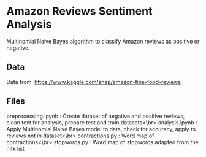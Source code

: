 # Amazon Reviews Sentiment Analysis
Multinomial Naive Bayes algorithm to classify Amazon reviews as positive or negative.

## Data
Data from: https://www.kaggle.com/snap/amazon-fine-food-reviews

## Files
preprocessing.ipynb : Create dataset of negative and positive reviews, clean text for analysis, prepare test and train datasets<\br>
analysis.ipynb : Apply Multinomial Naive Bayes model to data, check for accuracy, apply to reviews not in dataset<\br>
contractions.py : Word map of contractions<\br>
stopwords.py : Word map of stopwords adapted from the nltk list
